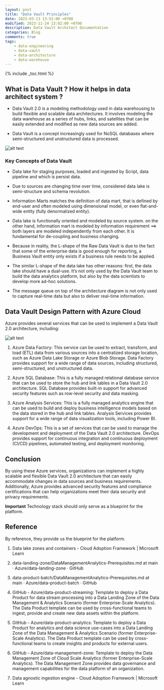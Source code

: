 ```yaml
---
layout: post
title: "Data Vault Principles"
date: 2023-03-13 13:52:00 +0700
modified: 2023-11-24 13:02:00 +0700
description: Data Vault Architect Documentation
categories: Blog
comments: true
tags: 
    - data-engineering
    - data-vault
    - data-architecture
    - data-warehouse
---
```


{% include _toc.html %}

## What is Data Vault ? How it helps in data architect system ?

- Data Vault 2.0 is a modeling methodology used in data warehousing to build flexible and scalable data architectures. It involves modeling the data warehouse as a series of hubs, links, and satellites that can be easily extended and modified as new data sources are added.

- Data Vault is a concept increasingly used for NoSQL databases where semi-structured and unstructured data is processed.

![alt text](/images/post/data-vault/data-vault-basic.png "Data Vault 2.0 by Microsoft")

### Key Concepts of Data Vault

- Data lake for staging purposes, loaded and ingested by Script, data pipeline and which is persist data.

- Due to sources are changing time over time, considered data lake is semi-structure and schema revolution.

- Information Marts matches the definition of data mart, that is defined by end-user and often modeled using dimensional model, or even flat-and-wide entity (fully denormalized entity).

- Data lake is functionally oriented and modeled by source system. on the other hand, information mart is modeled by information requirement ==> both layers are modeled independently from each other. It is fundamental for de-coupling and business changing.

- Because in reality, the L-shape of the Raw Data Vault is due to the fact that some of the enterprise data is good enough for reporting, a Business Vault entity only exists if a business rule needs to be applied.

- The similar L-shape of the data lake has other reasons: first, the data lake should have a dual-use. It’s not only used by the Data Vault team to build the data analytics platform, but also by the data scientists to develop more ad-hoc solutions.

- The message queue on top of the architecture diagram is not only used to capture real-time data but also to deliver real-time information.

## Data Vault Design Pattern with Azure Cloud

Azure provides several services that can be used to implement a Data Vault 2.0 architecture, including:

![alt text](/images/post/data-vault/data-vault.png "Data Vault Design")

1. Azure Data Factory: This service can be used to extract, transform, and load (ETL) data from various sources into a centralized storage location, such as Azure Data Lake Storage or Azure Blob Storage. Data Factory provides support for a wide range of data sources, including structured, semi-structured, and unstructured data.

2. Azure SQL Database: This is a fully managed relational database service that can be used to store the hub and link tables in a Data Vault 2.0 architecture. SQL Database provides built-in support for advanced security features such as row-level security and data masking.

3. Azure Analysis Services: This is a fully managed analytics engine that can be used to build and deploy business intelligence models based on the data stored in the hub and link tables. Analysis Services provides support for a wide range of data visualization tools, including Power BI.

4. Azure DevOps: This is a set of services that can be used to manage the development and deployment of the Data Vault 2.0 architecture. DevOps provides support for continuous integration and continuous deployment (CI/CD) pipelines, automated testing, and deployment monitoring.

## Conclusion

By using these Azure services, organizations can implement a highly scalable and flexible Data Vault 2.0 architecture that can easily accommodate changes in data sources and business requirements. Additionally, Azure provides advanced security features and compliance certifications that can help organizations meet their data security and privacy requirements.

**Important**
Technology stack should only serve as a blueprint for the platform.

## Reference

By reference, they provide us the blueprint for the platform.

1. Data lake zones and containers - Cloud Adoption Framework | Microsoft Learn

2. data-landing-zone/DataManagementAnalytics-Prerequisites.md at main · Azure/data-landing-zone · GitHub

3. data-product-batch/DataManagementAnalytics-Prerequisites.md at main · Azure/data-product-batch · GitHub

4. GitHub - Azure/data-product-streaming: Template to deploy a Data Product for data stream processing into a Data Landing Zone of the Data Management & Analytics Scenario (former Enterprise-Scale Analytics). The Data Product template can be used by cross-functional teams to ingest, provide and create new data assets within the platform.

5. GitHub - Azure/data-product-analytics: Template to deploy a Data Product for analytics and data science use-cases into a Data Landing Zone of the Data Management & Analytics Scenario (former Enterprise-Scale Analytics). The Data Product template can be used by cross-functional teams to create insights and products for external users.

6. GitHub - Azure/data-management-zone: Template to deploy the Data Management Zone of Cloud Scale Analytics (former Enterprise-Scale Analytics). The Data Management Zone provides data governance and management capabilities for the data platform of an organization.

7. Data agnostic ingestion engine - Cloud Adoption Framework | Microsoft Learn
